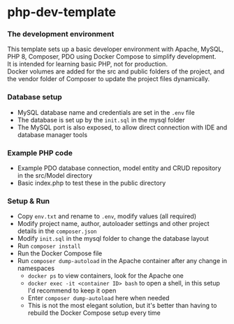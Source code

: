 # php-dev-template

### The development environment

This template sets up a basic developer environment with Apache, MySQL, PHP 8, Composer, PDO using Docker Compose to simplify development.  
It is intended for learning basic PHP, not for production.  
Docker volumes are added for the src and public folders of the project, and the vendor folder of Composer to update the project files dynamically.

### Database setup

- MySQL database name and credentials are set in the `.env` file
- The database is set up by the `init.sql` in the mysql folder
- The MySQL port is also exposed, to allow direct connection with IDE and database manager tools

### Example PHP code

- Example PDO database connection, model entity and CRUD repository in the src/Model directory
- Basic index.php to test these in the public directory

### Setup & Run

- Copy `env.txt` and rename to `.env`, modify values (all required)
- Modify project name, author, autoloader settings and other project details in the `composer.json`
- Modify `init.sql` in the mysql folder to change the database layout
- Run `composer install`
- Run the Docker Compose file
- Run `composer dump-autoload` in the Apache container after any change in namespaces
  - `docker ps` to view containers, look for the Apache one
  - `docker exec -it <container ID> bash` to open a shell, in this setup I'd recommend to keep it open
  - Enter `composer dump-autoload` here when needed
  - This is not the most elegant solution, but it's better than having to rebuild the Docker Compose setup every time

